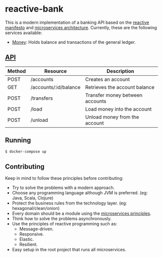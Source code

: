 # reactive-bank

This is a modern implementation of a banking API based on the [reactive manifesto](https://www.reactivemanifesto.org) and [microservices architecture](https://martinfowler.com/articles/microservices.html). Currently, these are the following services available:

- [Money](/money): Holds balance and transactions of the general ledger.

## [API](API.md)

| Method | Resource                                 | Description                                         |
| ------ | ---------------------------------------- | --------------------------------------------------- |
| POST   | /accounts                                | Creates an account                                  |
| GET    | /accounts/:id/balance                    | Retrieves the account balance                       |
| POST   | /transfers                               | Transfer money between accounts                     |
| POST   | /load                                    | Load money into the account                         |
| POST   | /unload                                  | Unload money from the account                       |

## Running

```sh
$ docker-compose up
```

## Contributing

Keep in mind to follow these principles before contributing:

- Try to solve the problems with a modern approach.
- Choose any programming language although JVM is preferred. (eg: Java, Scala, Clojure)
- Protect the business rules from the technology layer. (eg: hexagonal/clean/onion)
- Every domain should be a module using the [microservices principles](https://martinfowler.com/articles/microservices.html).
- Think how to solve the problems asynchronously.
- Use the principles of reactive programming such as:
  - Message-driven.
  - Responsive.
  - Elastic.
  - Resilient.
- Easy setup in the root project that runs all microservices.
